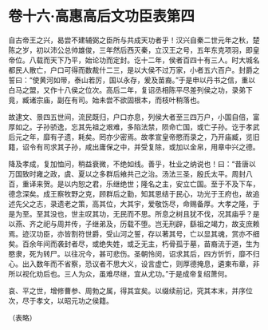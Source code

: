 # 卷十六·高惠高后文功臣表第四

自古帝王之兴，曷尝不建辅弼之臣所与共成天功者乎！汉兴自秦二世元年之秋，楚陈之岁，初以沛公总帅雄俊，三年然后西灭秦，立汉王之号，五年东克项羽，即皇帝位。八载而天下乃平，始论功而定封。讫十二年，侯者百四十有三人。时大城名都民人散亡，户口可得而数裁什二三，是以大侯不过万家，小者五六百户。封爵之誓曰：“使黄河如带，泰山若厉，国以永存，爰及苗裔。”于是申以丹书之信，重以白马之盟，又作十八侯之位次。高后二年，复诏丞相陈平尽差列侯之功，录弟下竟，臧诸宗庙，副在有司。始未尝不欲固根本，而枝叶稍落也。

故逮文、景四五世间，流民既归，户口亦息，列侯大者至三四万户，小国自倍，富厚如之。子孙骄逸，忘其先祖之艰难，多陷法禁，陨命亡国，或亡子孙。讫于孝武后元之年，靡有孑遗，耗矣。罔亦少密焉。故孝宣皇帝愍而录之，乃开庙臧，览旧籍，诏令有司求其子孙，咸出庸保之中，并受复除，或加以金帛，用章中兴之德。

降及孝成，复加恤问，稍益衰微，不绝如线。善乎，杜业之纳说也！曰：“昔唐以万国致时雍之政，虞、夏以之多群后飨共己之治。汤法三圣，殷氏太平。周封八百，重译来贺。是以内恕之君，乐继绝世；隆名之主，安立亡国。至于不及下车，德念深矣。成王察牧野之克，顾群后之勤，知其恩结于民心，功光于王府也，故追述先父之志，录遗老之策，高其位，大其宇，爱敬饬尽，命赐备厚。大孝之隆，于是为至。至其没也，世主叹其功，无民而不思。所息之树且犹不伐，况其庙乎？是以燕、齐之祀与周并传，子继弟及，历载不堕。岂无刑辟，繇祖之竭力，故支庶赖焉。迹汉功臣，亦皆割符世爵，受山河之誓，存以著其号，亡以显其魂，赏亦不细矣。百余年间而袭封者尽，或绝失姓，或乏无主，朽骨孤于墓，苗裔流于道，生为愍隶，死为转尸。以往况今，甚可悲伤。圣朝怜闵，诏求其后，四方忻忻，靡不归心。出入数年而不省察，恐议者不思大义，设言虚亡，则厚德掩息，遴柬布章，非所以视化劝后也。三人为众，虽难尽继，宜从尤功。”于是成帝复绍萧何。

哀、平之世，增修曹参、周勃之属，得其宜矣。以缀续前记，究其本末，并序位次，尽于孝文，以昭元功之侯籍。

（表略）
